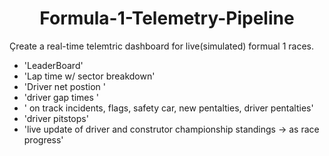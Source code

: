 <h1 align="center">Formula-1-Telemetry-Pipeline </h1>

Çreate a real-time telemtric dashboard for live(simulated) formual 1 races. 
  - 'LeaderBoard'
  - 'Lap time w/ sector breakdown'
  - 'Driver net postion '
  - 'driver gap times '
  - ' on track incidents, flags, safety car, new pentalties, driver pentalties'
  - 'driver pitstops'
  - 'live update of driver and construtor championship standings -> as race progress'   
